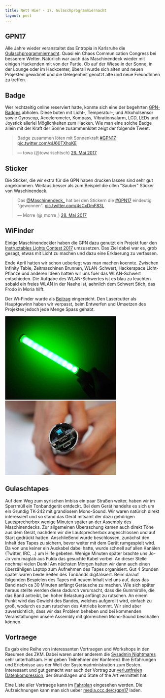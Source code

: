 ```yaml
---
title: Nett Hier - 17. Gulaschprogrammiernacht
layout: post
---
```



## GPN17
Alle Jahre wieder veranstaltet das Entropia in Karlsruhe die [Gulaschprogrammiernacht](https://gulas.ch). Quasi ein Chaos Communication Congress bei besserem Wetter.
Natürlich war auch das Maschinendeck wieder mit einigen Hackenden mit von der Partie.
Ob auf der Wiese in der Sonne, in der Lounge oder im Hackcenter, überall wurde sich alten und neuen Projekten gewidmet und die Gelegenheit genutzt alte und neue FreundInnen zu treffen.

## Badge
Wer rechtzeitig online reserviert hatte, konnte sich eine der begehrten [GPN-Badges](https://entropia.de/GPN17:Badge) abholen.
Diese boten mit Licht-, Temperatur-, und Alkoholsensor sowie Gyroscop, Accelerometer, Kompass, Vibrationsalarm, LCD, LEDs und Joystick allerlei Möglichkeiten zum Hacken.
Wie man eine solche Badge allein mit der Kraft der Sonne zusammenlötet zeigt der folgende Tweet:
<blockquote class="twitter-tweet" data-lang="de"><p lang="de" dir="ltr">Badge zusammen löten mit Sonnenkraft <a href="https://twitter.com/hashtag/GPN17?src=hash">#GPN17</a> <a href="https://t.co/qU60TXhoKE">pic.twitter.com/qU60TXhoKE</a></p>&mdash; towa (@towarischtsch) <a href="https://twitter.com/towarischtsch/status/868082623771553792">26. Mai 2017</a></blockquote>
<script async src="//platform.twitter.com/widgets.js" charset="utf-8"></script>

## Sticker
Die Sticker, die wir extra für die GPN haben drucken lassen sind sehr gut angekommen. Weitaus besser als zum Beispiel die ollen "Sauber" Sticker von Waschinendeck.
<blockquote class="twitter-tweet" data-lang="de"><p lang="de" dir="ltr">Das <a href="https://twitter.com/Maschinendeck_">@Maschinendeck_</a> hat bei den Stickern die <a href="https://twitter.com/hashtag/GPN17?src=hash">#GPN17</a> eindeutig &quot;gewonnen&quot;. <a href="https://t.co/4sCxDmF83L">pic.twitter.com/4sCxDmF83L</a></p>&mdash; Morre (@_morre_) <a href="https://twitter.com/_morre_/status/868764405063876611">28. Mai 2017</a></blockquote>
<script async src="//platform.twitter.com/widgets.js" charset="utf-8"></script>

## WiFinder

Einige Maschinendeckler haben die GPN dazu genutzt ein Projekt fuer den
[Instructables Lights Contest 2017](http://www.instructables.com/contest/lights2017/)
umzusetzen. Das Ziel dabei war es, grob gesagt, etwas mit Licht zu machen und
dazu eine Erklaerung zu verfassen.

Ende April hatten wir schon ueberlegt was man machen koennte. Zwischen Infinity Table,
Zeitmaschinen Brunnen, WLAN-Schwert, Hackerspace Licht-Pflanze und anderen Ideen
hatten wir uns fuer das WLAN-Schwert entschieden. Die Aufgabe des WLAN-Schwertes
ist es blau zu leuchten sobald ein freies WLAN in der Naehe ist, aehnlich dem
Schwert Stich, das Frodo in Moria hilft.

Der Wi-Finder wurde als [Beitrag](http://www.instructables.com/id/Wi-Finder-the-Open-Wi-Fi-Finding-Lightsaber-for-Le/)
eingereicht. Den Lasercutter als Hauptgewinn haben wir verpasst, beim Entwerfen
und Umsetzen des Projektes jedoch jede Menge Spass gehabt.

![](/images/gpn17/wifinder-1s.jpg)
![](/images/gpn17/wifinder-2s.jpg)



## Gulaschtapes
Auf dem Weg zum syrischen Imbiss ein paar Straßen weiter, haben wir im Sperrmüll ein Tonbandgerät entdeckt.
Bei dem Gerät handelte es sich um ein Grundig TK-242 mit grandiosem Mono-Sound.
Wir waren natürich direkt interessiert und so stand das Gerät mitsamt der dazu gehörigen Lautsprecherbox wenige Minuten später an der Assembly des Maschinendecks.
Zur allgemeinen Überaschung kamen auch direkt Töne aus dem Gerät, nachdem wir die Lautsprecherbox angeschlossen und auf Start gedrückt hatten.
Anschließend wurde beschlossen, zunächst den Inhalt des Tapes zu sichern, bevor weiter mit dem Gerät rumgespielt wird.
Da von uns keiner ein Auxkabel dabei hatte, wurde schnell auf allen Kanälen (Twitter, IRC, ..) um Hilfe gebeten.
Wenige Minuten später brachte uns Jo-Jo vom maglab aus Fulda das gesuchte Kabel vorbei. An dieser Stelle nochmal vielen Dank!
Am nächsten Morgen hatten wir dann auch einen überzähligen Laptop zum Aufnehmen des Tapes organisiert.
Gut 4 Stunden später waren beide Seiten des Tonbands digitalisiert.
Beim darauf folgenden Bespielen des Tapes mit neuem Inhalt viel uns auf, dass das Band nach ca 30 Minuten anfängt Geräusche zu machen.
Wie sich später heraus stellte werden diese dadurch verursacht, dass die Gummirolle, die das Band antreibt, bei hoher Belastung anfängt zu rutschen.
An einem Punkt wird das Gewicht des Bandes, welches aufgerollt wird, einfach zu groß, wodurch es zum rutschen des Antriebs kommt.
Wir sind aber zuversichtlich, dass wir das Problem beheben und bei kommenden Veranstaltungen unsere Assembly mit glorreichem Mono-Sound beschallen können.


## Vortraege

Es gab eine Reihe von interessanten Vortraegen und Workshops in den Raeumen des ZKM.
Dabei waren unter anderem die [Sysadmin Nightmares](https://entropia.de/GPN17:Sysadmin_Nightmares)
sehr unterhaltsam. Hier geben Teilnehmer der Konferenz Ihre Erfahrungen und
Erlebnisse aus der Welt der Systemadministration zum Besten. Interessant und gut
gemacht war auch der Vortrag zur [verlustfreien Datenkompression](https://entropia.de/GPN17:Lossless_Data_Compression),
der Grundlagen und State of the Art vermittelt hat.

Eine Liste aller Vortraege kann im [Fahrplan](https://entropia.de/GPN17:Fahrplan)
eingesehen werden. Die Aufzeichnungen kann man sich ueber [media.ccc.de/c/gpn17](https://media.ccc.de/c/gpn17)
laden.

